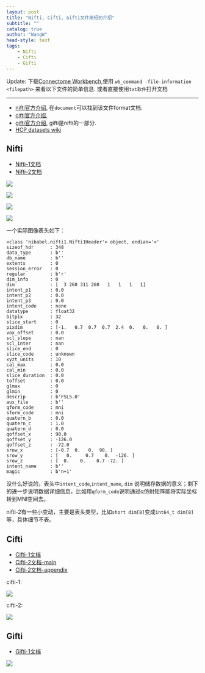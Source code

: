 ```yaml
---
layout: post
title: "Nifti, Cifti, Gifti文件简短的介绍"
subtitle: ""
catalog: true
author: "WangW"
head-style: text
tags:
    - Nifti
    - Cifti
    - Gifti
---
```


Update: 下载[Connectome Workbench](https://www.humanconnectome.org/software/get-connectome-workbench),使用 `wb_command -file-information <filepath>` 来看以下文件的简单信息.
或者直接使用`txt软件`打开文档

--- 

- [nifti官方介绍](https://www.nitrc.org/projects/nifti/), 在`document`可以找到该文件format文档. 
- [cifti官方介绍](https://www.nitrc.org/projects/cifti/), 
- [gifti官方介绍](https://www.nitrc.org/projects/gifti/), gifti是nifti的一部分.
- [HCP datasets wiki](https://wiki.humanconnectome.org/display/PublicData/HCP+Users+FAQ#HCPUsersFAQ-2.HowdoyougetCIFTIfilesintoMATLAB?)
<!--break-->

## Nifti 
- [Nifti-1文档](https://www.nitrc.org/docman/view.php/26/204/TheNIfTI1Format2004.pdf)
- [Nifti-2文档](https://www.nitrc.org/docman/view.php/26/1302/nifti2_doc.html)

![](https://raw.githubusercontent.com/learnroad/image_host/master/2019/%E5%BE%AE%E4%BF%A1%E6%88%AA%E5%9B%BE_20191230113249.png)

![](https://raw.githubusercontent.com/learnroad/image_host/master/2019/%E5%BE%AE%E4%BF%A1%E6%88%AA%E5%9B%BE_20191230113523.png)

![](https://raw.githubusercontent.com/learnroad/image_host/master/2019/%E5%BE%AE%E4%BF%A1%E6%88%AA%E5%9B%BE_20191230113531.png)

![](https://raw.githubusercontent.com/learnroad/image_host/master/2019/%E5%BE%AE%E4%BF%A1%E6%88%AA%E5%9B%BE_20191230113546.png)

一个实际图像表头如下：
```
<class 'nibabel.nifti1.Nifti1Header'> object, endian='<'
sizeof_hdr      : 348
data_type       : b''
db_name         : b''
extents         : 0
session_error   : 0
regular         : b'r'
dim_info        : 0
dim             : [  3 260 311 260   1   1   1   1]
intent_p1       : 0.0
intent_p2       : 0.0
intent_p3       : 0.0
intent_code     : none
datatype        : float32
bitpix          : 32
slice_start     : 0
pixdim          : [-1.   0.7  0.7  0.7  2.4  0.   0.   0. ]
vox_offset      : 0.0
scl_slope       : nan
scl_inter       : nan
slice_end       : 0
slice_code      : unknown
xyzt_units      : 10
cal_max         : 0.0
cal_min         : 0.0
slice_duration  : 0.0
toffset         : 0.0
glmax           : 0
glmin           : 0
descrip         : b'FSL5.0'
aux_file        : b''
qform_code      : mni
sform_code      : mni
quatern_b       : 0.0
quatern_c       : 1.0
quatern_d       : 0.0
qoffset_x       : 90.0
qoffset_y       : -126.0
qoffset_z       : -72.0
srow_x          : [-0.7  0.   0.  90. ]
srow_y          : [   0.     0.7    0.  -126. ]
srow_z          : [  0.    0.    0.7 -72. ]
intent_name     : b''
magic           : b'n+1'
```
没什么好说的，表头中`intent_code`,`intent_name`, `dim` 说明储存数据的意义；剩下的进一步说明数据详细信息，比如用`qform_code`说明通过q仿射矩阵能将实际坐标转到MNI空间去。

nifti-2有一些小变动，主要是表头类型，比如`short dim[8]`变成`int64_t dim[8]`等，具体细节不表。


## Cifti
- [Cifti-1文档](https://www.nitrc.org/plugins/mwiki/index.php/cifti:Cifti-1)
- [Cifti-2文档-main](https://www.nitrc.org/forum/attachment.php?attachid=341&group_id=454&forum_id=1955)
- [Cifti-2文档-appendix](https://www.nitrc.org/forum/attachment.php?attachid=342&group_id=454&forum_id=1955)


cifti-1:

![](https://raw.githubusercontent.com/learnroad/image_host/master/2019/20191230165527.png)


cifti-2:

![](https://raw.githubusercontent.com/learnroad/image_host/master/2019/20191230122628.png)


## Gifti
- [Gifti-1文档](https://www.nitrc.org/frs/download.php/2871/GIFTI_Surface_Format.pdf)

![](https://raw.githubusercontent.com/learnroad/image_host/master/2019/%E5%BE%AE%E4%BF%A1%E6%88%AA%E5%9B%BE_20191230122817.png)